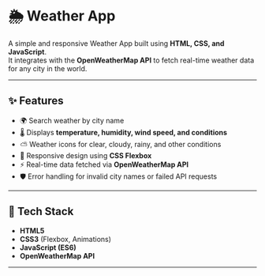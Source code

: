 # 🌦️ Weather App

A simple and responsive Weather App built using **HTML, CSS, and JavaScript**.  
It integrates with the **OpenWeatherMap API** to fetch real-time weather data for any city in the world.

---

## ✨ Features
- 🌍 Search weather by city name  
- 🌡️ Displays **temperature, humidity, wind speed, and conditions**  
- ⛅ Weather icons for clear, cloudy, rainy, and other conditions  
- 📱 Responsive design using **CSS Flexbox**  
- ⚡ Real-time data fetched via **OpenWeatherMap API**  
- 🛡️ Error handling for invalid city names or failed API requests  

---

## 🚀 Tech Stack
- **HTML5**  
- **CSS3** (Flexbox, Animations)  
- **JavaScript (ES6)**  
- **OpenWeatherMap API**  

---
